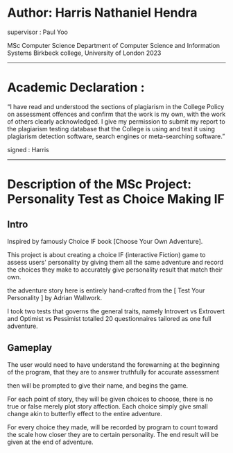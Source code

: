 # Author: Harris Nathaniel Hendra
supervisor : Paul Yoo

MSc Computer Science
Department of Computer Science and Information Systems
Birkbeck college, University of London 2023

-----------------------------------------------------------------------------

# Academic Declaration :

“I have read and understood the sections of plagiarism in the College Policy on
assessment offences and confirm that the work is my own, with the work of others
clearly acknowledged. I give my permission to submit my report to the plagiarism
testing database that the College is using and test it using plagiarism detection
software, search engines or meta-searching software.”

signed : Harris

-----------------------------------------------------------------------------

# Description of the MSc Project: Personality Test as Choice Making IF

## Intro
Inspired by famously Choice IF book [Choose Your Own Adventure]. 

This project is about creating a choice IF (interactive Fiction) game to assess users' personality by giving them all the same adventure and record the choices they make to accurately give personality result that match their own.

the adventure story here is entirely hand-crafted from the [ Test Your Personality ] by Adrian Wallwork.

I took two tests that governs the general traits, namely Introvert vs Extrovert and Optimist vs Pessimist totalled 20 questionnaires tailored as one full adventure.

## Gameplay
The user would need to have understand the forewarning at the beginning of the program, that they are to answer truthfully for accurate assessment

then will be prompted to give their name, and begins the game.

For each point of story, they will be given choices to choose, there is no true or false merely plot story affection. Each choice simply give small change akin to butterfly effect to the entire adventure.

For every choice they made, will be recorded by program to count toward the scale how closer they are to certain personality. The end result will be given at the end of adventure.




